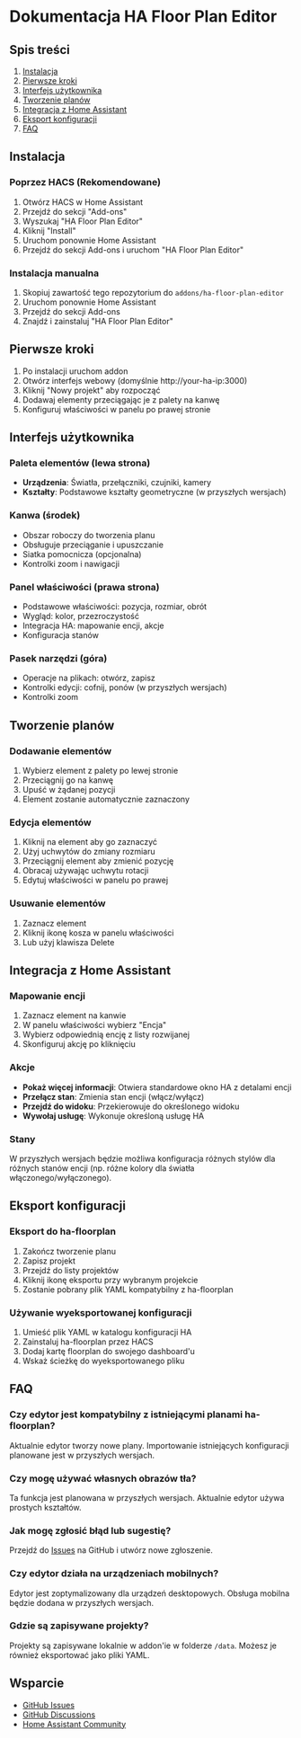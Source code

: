 # Dokumentacja HA Floor Plan Editor

## Spis treści

1. [Instalacja](#instalacja)
2. [Pierwsze kroki](#pierwsze-kroki)
3. [Interfejs użytkownika](#interfejs-użytkownika)
4. [Tworzenie planów](#tworzenie-planów)
5. [Integracja z Home Assistant](#integracja-z-home-assistant)
6. [Eksport konfiguracji](#eksport-konfiguracji)
7. [FAQ](#faq)

## Instalacja

### Poprzez HACS (Rekomendowane)

1. Otwórz HACS w Home Assistant
2. Przejdź do sekcji "Add-ons" 
3. Wyszukaj "HA Floor Plan Editor"
4. Kliknij "Install"
5. Uruchom ponownie Home Assistant
6. Przejdź do sekcji Add-ons i uruchom "HA Floor Plan Editor"

### Instalacja manualna

1. Skopiuj zawartość tego repozytorium do `addons/ha-floor-plan-editor`
2. Uruchom ponownie Home Assistant
3. Przejdź do sekcji Add-ons
4. Znajdź i zainstaluj "HA Floor Plan Editor"

## Pierwsze kroki

1. Po instalacji uruchom addon
2. Otwórz interfejs webowy (domyślnie http://your-ha-ip:3000)
3. Kliknij "Nowy projekt" aby rozpocząć
4. Dodawaj elementy przeciągając je z palety na kanwę
5. Konfiguruj właściwości w panelu po prawej stronie

## Interfejs użytkownika

### Paleta elementów (lewa strona)
- **Urządzenia**: Światła, przełączniki, czujniki, kamery
- **Kształty**: Podstawowe kształty geometryczne (w przyszłych wersjach)

### Kanwa (środek)
- Obszar roboczy do tworzenia planu
- Obsługuje przeciąganie i upuszczanie
- Siatka pomocnicza (opcjonalna)
- Kontrolki zoom i nawigacji

### Panel właściwości (prawa strona)
- Podstawowe właściwości: pozycja, rozmiar, obrót
- Wygląd: kolor, przezroczystość
- Integracja HA: mapowanie encji, akcje
- Konfiguracja stanów

### Pasek narzędzi (góra)
- Operacje na plikach: otwórz, zapisz
- Kontrolki edycji: cofnij, ponów (w przyszłych wersjach)
- Kontrolki zoom

## Tworzenie planów

### Dodawanie elementów

1. Wybierz element z palety po lewej stronie
2. Przeciągnij go na kanwę
3. Upuść w żądanej pozycji
4. Element zostanie automatycznie zaznaczony

### Edycja elementów

1. Kliknij na element aby go zaznaczyć
2. Użyj uchwytów do zmiany rozmiaru
3. Przeciągnij element aby zmienić pozycję
4. Obracaj używając uchwytu rotacji
5. Edytuj właściwości w panelu po prawej

### Usuwanie elementów

1. Zaznacz element
2. Kliknij ikonę kosza w panelu właściwości
3. Lub użyj klawisza Delete

## Integracja z Home Assistant

### Mapowanie encji

1. Zaznacz element na kanwie
2. W panelu właściwości wybierz "Encja"
3. Wybierz odpowiednią encję z listy rozwijanej
4. Skonfiguruj akcję po kliknięciu

### Akcje

- **Pokaż więcej informacji**: Otwiera standardowe okno HA z detalami encji
- **Przełącz stan**: Zmienia stan encji (włącz/wyłącz)
- **Przejdź do widoku**: Przekierowuje do określonego widoku
- **Wywołaj usługę**: Wykonuje określoną usługę HA

### Stany

W przyszłych wersjach będzie możliwa konfiguracja różnych stylów dla różnych stanów encji (np. różne kolory dla światła włączonego/wyłączonego).

## Eksport konfiguracji

### Eksport do ha-floorplan

1. Zakończ tworzenie planu
2. Zapisz projekt
3. Przejdź do listy projektów
4. Kliknij ikonę eksportu przy wybranym projekcie
5. Zostanie pobrany plik YAML kompatybilny z ha-floorplan

### Używanie wyeksportowanej konfiguracji

1. Umieść plik YAML w katalogu konfiguracji HA
2. Zainstaluj ha-floorplan przez HACS
3. Dodaj kartę floorplan do swojego dashboard'u
4. Wskaż ścieżkę do wyeksportowanego pliku

## FAQ

### Czy edytor jest kompatybilny z istniejącymi planami ha-floorplan?

Aktualnie edytor tworzy nowe plany. Importowanie istniejących konfiguracji planowane jest w przyszłych wersjach.

### Czy mogę używać własnych obrazów tła?

Ta funkcja jest planowana w przyszłych wersjach. Aktualnie edytor używa prostych kształtów.

### Jak mogę zgłosić błąd lub sugestię?

Przejdź do [Issues](https://github.com/ussdeveloper/ha-floor-plan-editor/issues) na GitHub i utwórz nowe zgłoszenie.

### Czy edytor działa na urządzeniach mobilnych?

Edytor jest zoptymalizowany dla urządzeń desktopowych. Obsługa mobilna będzie dodana w przyszłych wersjach.

### Gdzie są zapisywane projekty?

Projekty są zapisywane lokalnie w addon'ie w folderze `/data`. Możesz je również eksportować jako pliki YAML.

## Wsparcie

- [GitHub Issues](https://github.com/ussdeveloper/ha-floor-plan-editor/issues)
- [GitHub Discussions](https://github.com/ussdeveloper/ha-floor-plan-editor/discussions)
- [Home Assistant Community](https://community.home-assistant.io/)